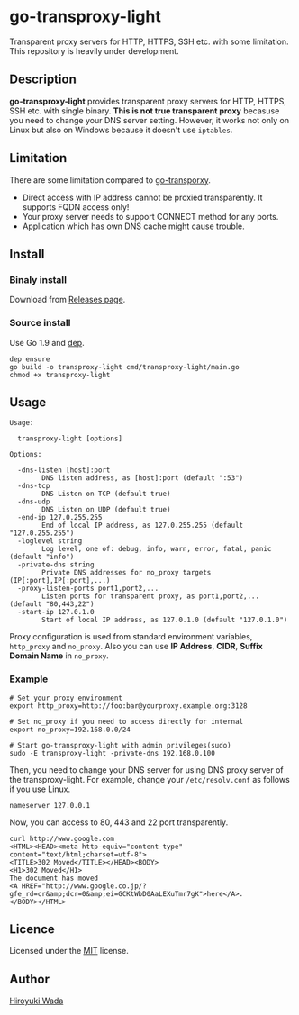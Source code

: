 # go-transproxy-light

Transparent proxy servers for HTTP, HTTPS, SSH etc. with some limitation.
This repository is heavily under development.

## Description

**go-transproxy-light** provides transparent proxy servers for HTTP, HTTPS, SSH etc. with single binary.
**This is not true transparent proxy** becasuse you need to change your DNS server setting.
However, it works not only on Linux but also on Windows because it doesn't use `iptables`.

## Limitation
There are some limitation compared to [go-transporxy](https://github.com/wadahiro/go-transproxy).

* Direct access with IP address cannot be proxied transparently. It supports FQDN access only!
* Your proxy server needs to support CONNECT method for any ports.
* Application which has own DNS cache might cause trouble.


## Install

### Binaly install
Download from [Releases page](https://github.com/wadahiro/go-transproxy-light/releases).

### Source install
Use Go 1.9 and [dep](https://github.com/golang/dep).

```
dep ensure
go build -o transproxy-light cmd/transproxy-light/main.go
chmod +x transproxy-light
```

## Usage

```
Usage:

  transproxy-light [options]

Options:

  -dns-listen [host]:port
        DNS listen address, as [host]:port (default ":53")
  -dns-tcp
        DNS Listen on TCP (default true)
  -dns-udp
        DNS Listen on UDP (default true)
  -end-ip 127.0.255.255
        End of local IP address, as 127.0.255.255 (default "127.0.255.255")
  -loglevel string
        Log level, one of: debug, info, warn, error, fatal, panic (default "info")
  -private-dns string
        Private DNS addresses for no_proxy targets (IP[:port],IP[:port],...)
  -proxy-listen-ports port1,port2,...
        Listen ports for transparent proxy, as port1,port2,... (default "80,443,22")
  -start-ip 127.0.1.0
        Start of local IP address, as 127.0.1.0 (default "127.0.1.0")
```

Proxy configuration is used from standard environment variables, `http_proxy` and `no_proxy`.
Also you can use **IP Address**, **CIDR**, **Suffix Domain Name** in `no_proxy`.

### Example 

```
# Set your proxy environment
export http_proxy=http://foo:bar@yourproxy.example.org:3128

# Set no_proxy if you need to access directly for internal
export no_proxy=192.168.0.0/24

# Start go-transproxy-light with admin privileges(sudo)
sudo -E transproxy-light -private-dns 192.168.0.100
```

Then, you need to change your DNS server for using DNS proxy server of the transproxy-light.
For example, change your `/etc/resolv.conf` as follows if you use Linux.

```
nameserver 127.0.0.1
``` 

Now, you can access to 80, 443 and 22 port transparently.

```
curl http://www.google.com
<HTML><HEAD><meta http-equiv="content-type" content="text/html;charset=utf-8">
<TITLE>302 Moved</TITLE></HEAD><BODY>
<H1>302 Moved</H1>
The document has moved
<A HREF="http://www.google.co.jp/?gfe_rd=cr&amp;dcr=0&amp;ei=GCKtWbD0AaLEXuTmr7gK">here</A>.
</BODY></HTML>
```

## Licence

Licensed under the [MIT](/LICENSE) license.

## Author

[Hiroyuki Wada](https://github.com/wadahiro)

